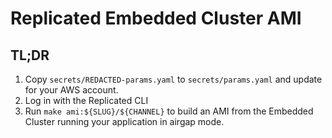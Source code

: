 # Replicated Embedded Cluster AMI

## TL;DR

1. Copy `secrets/REDACTED-params.yaml` to `secrets/params.yaml` and update for
   your AWS account.
2. Log in with the Replicated CLI 
3. Run `make ami:${SLUG}/${CHANNEL}` to build an AMI from the Embedded Cluster
   running your application in airgap mode.
